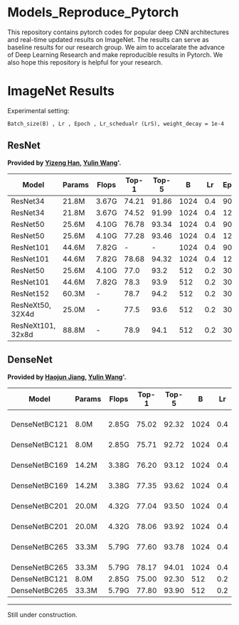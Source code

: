 # Models_Reproduce_Pytorch

This repository contains pytorch codes for popular deep CNN architectures and real-time updated results on ImageNet. The results can serve as baseline results for our research group. We aim to accelarate the advance of Deep Learning Research and make reproducible results in Pytorch. We also hope this repository is helpful for your research.

# ImageNet Results

Experimental setting:
```
Batch_size(B) , Lr , Epoch , Lr_schedualr (LrS), weight_decay = 1e-4
```

## ResNet
**Provided by [Yizeng Han](https://github.com/thuallen), [Yulin Wang](https://github.com/blackfeather-wang)'.**


|Model|Params|Flops|Top-1|Top-5|B|Lr|Epoch|LrS|Provider|
|-----|------|-----|-----|-----|---|---|---|---|---|
|ResNet34  |21.8M |3.67G|74.21|91.86|1024|0.4|90|warm5+cosine|Y Han
|ResNet34  |21.8M |3.67G|74.52|91.99|1024|0.4|120|warm5+cosine|Y Han
|ResNet50  |25.6M |4.10G|76.78|93.34|1024|0.4|90|warm5+cosine|Y Han
|ResNet50  |25.6M |4.10G|77.28|93.46|1024|0.4|120|warm5+cosine|Y Han
|ResNet101 |44.6M |7.82G|-|-|1024|0.4|90|warm5+cosine|Y Han
|ResNet101 |44.6M |7.82G|78.68|94.32|1024|0.4|120|warm5+cosine|Y Han
|ResNet50  |25.6M |4.10G|77.0|93.2|512|0.2|300|cosine|Y Wang
|ResNet101 |44.6M |7.82G|78.3|93.9|512|0.2|300|cosine|Y Wang
|ResNet152 |60.3M |-|78.7|94.2|512|0.2|300|cosine|Y Wang
|ResNeXt50, 32X4d |25.0M|-|77.5|93.6|512|0.2|300|cosine|Y Wang
|ResNeXt101, 32x8d|88.8M|-|78.9|94.1|512|0.2|300|cosine|Y Wang

## DenseNet
**Provided by [Haojun Jiang](https://github.com/thuallen), [Yulin Wang](https://github.com/blackfeather-wang)'.**

|Model|Params|Flops|Top-1|Top-5|B|Lr|Epoch|LrS|Provider|
|-----|------|-----|-----|-----|---|---|---|---|---|
|DenseNetBC121 |8.0M |2.85G|75.02|92.32|1024|0.4|90|step-0.1-[30,60]|H Jiang
|DenseNetBC121 |8.0M |2.85G|75.71|92.72|1024|0.4|90|cosine|H Jiang
|DenseNetBC169 |14.2M |3.38G|76.20|93.12|1024|0.4|90|step-0.1-[30,60]|H Jiang
|DenseNetBC169 |14.2M |3.38G|77.35|93.62|1024|0.4|90|cosine|H Jiang
|DenseNetBC201 |20.0M |4.32G|77.04|93.50|1024|0.4|90|step-0.1-[30,60]|H Jiang
|DenseNetBC201 |20.0M |4.32G|78.06|93.92|1024|0.4|90|cosine|H Jiang
|DenseNetBC265 |33.3M |5.79G|77.60|93.78|1024|0.4|90|step-0.1-[30,60]|H Jiang
|DenseNetBC265 |33.3M |5.79G|78.17|94.01|1024|0.4|90|cosine|H Jiang
|DenseNetBC121 |8.0M |2.85G|75.00|92.30|512|0.2|300|cosine|Y Wang
|DenseNetBC265 |33.3M |5.79G|77.80|93.90|512|0.2|300|cosine|Y Wang

****
Still under construction.
